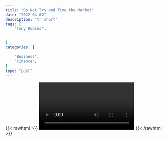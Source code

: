 ```yaml
---
title: "Do Not Try and Time the Market"
date: "2022-04-02"
description: "tr short"
tags: [
    "Tony Robins",


]
categories: [
    
    "Business",
    "Finance",
]
type: "post"
---
```

{{< rawhtml >}}
    <video width="auto" height="auto" controls>
        <source src="https://clips.dev00ps.com/Tony%20Robins/TONY%20ROBBINS%20Market%20Breaks%20a%20Record%20Once%20a%20Month.mp4" type="video/mp4"> 
    </video>
{{< /rawhtml >}}